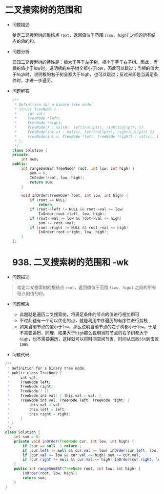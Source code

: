 # 二叉搜索树的范围和



- 问题描述

  给定二叉搜索树的根结点 `root`，返回值位于范围 *`[low, high]`* 之间的所有结点的值的和。



- 问题分析

  已知二叉搜索树的特性是：根大于等于左子树，根小于等于右子树。因此，当根的值小于low时，说明根的左子树全都小于low，因此可以跳过；当根的值大于high时，说明根的右子树全都大于high，也可以跳过；反过来即是当满足条件时，才进一步遍历。



- 问题解答

  ```c++
  /**
   * Definition for a binary tree node.
   * struct TreeNode {
   *     int val;
   *     TreeNode *left;
   *     TreeNode *right;
   *     TreeNode() : val(0), left(nullptr), right(nullptr) {}
   *     TreeNode(int x) : val(x), left(nullptr), right(nullptr) {}
   *     TreeNode(int x, TreeNode *left, TreeNode *right) : val(x), left(left), right(right) {}
   * };
   */
  class Solution {
  private:
      int sum;
  public:
      int rangeSumBST(TreeNode* root, int low, int high) {
          sum = 0;
          InOrder(root, low, high);
          return sum;
      }
  
      void InOrder(TreeNode* root, int low, int high) {
          if (root == NULL)
              return;
          if (root->left != NULL && root->val >= low)
              InOrder(root->left, low, high);
          if (root->val >= low && root->val <= high)
              sum += root->val;
          if (root->right != NULL && root->val <= high)
              InOrder(root->right, low, high);
      }
  };
  ```

  # 938. 二叉搜索树的范围和 -wk

- 问题描述

>给定二叉搜索树的根结点 `root`，返回值位于范围 *`[low, high]`* 之间的所有结点的值的和。

- 问题解决
  - 此题就是遍历二叉搜索树，将满足条件的节点的值进行相加即可
  - 不过此题有一个可以优化的点，就是利用中序遍历的有序性进行剪枝
  - 如果当前节点的值小于`low`，那么说明当前节点的左子树都小于`low`，于是不需要遍历，同理，如果大于`high`那么说明当前节点的右子树都大于`high`，也不需要遍历，这样就可以将时间空间节省，时间从击败`55%`到击败`100%`

- 问题代码

```java
/**
 * Definition for a binary tree node.
 * public class TreeNode {
 *     int val;
 *     TreeNode left;
 *     TreeNode right;
 *     TreeNode() {}
 *     TreeNode(int val) { this.val = val; }
 *     TreeNode(int val, TreeNode left, TreeNode right) {
 *         this.val = val;
 *         this.left = left;
 *         this.right = right;
 *     }
 * }
 */
class Solution {
    int sum = 0;
    private void inOrder(TreeNode cur, int low, int high) {
        if (cur == null  ) return ;
        if (cur.left != null && cur.val >= low) inOrder(cur.left, low, high);
        if (cur.val >= low && cur.val <= high) sum += cur.val;
        if (cur.right != null && cur.val <= high) inOrder(cur.right, low, high);
    }
    public int rangeSumBST(TreeNode root, int low, int high) {
        inOrder(root, low, high);
        return sum;
    }
}
```






